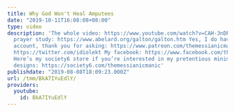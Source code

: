 ```yaml
---
title: Why God Won't Heal Amputees
date: "2019-10-11T16:08:08+08:00"
type: video
description: 'The whole video: https://www.youtube.com/watch?v=CAH-3nDRSdo Galton''s
  prayer study: https://www.abelard.org/galton/galton.htm Yes, I do have a Patreon
  account, thank you for asking: https://www.patreon.com/themessianicmanic My Twitter:
  https://twitter.com/idiolekt My facebook: https://www.facebook.com/themessianicmanic/
  Here’s my society6 store if you’re interested in my pretentious minimalist poster
  designs: https://society6.com/themessianicmanic'
publishdate: "2019-08-08T18:09:23.000Z"
url: /tmm/BkA7IYuEdlY/
providers:
  youtube:
    id: BkA7IYuEdlY
---
```

